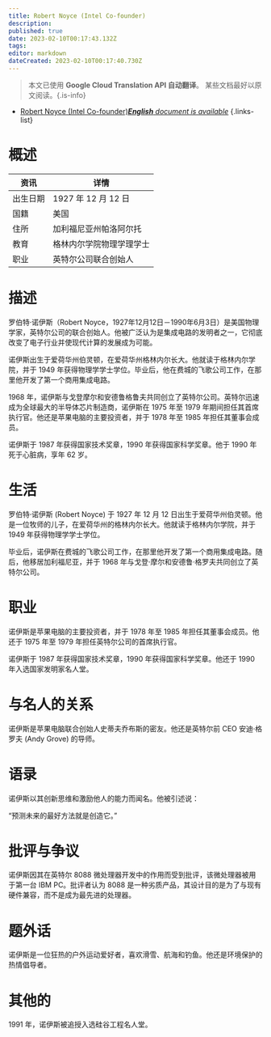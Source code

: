 ```yaml
---
title: Robert Noyce (Intel Co-founder)
description: 
published: true
date: 2023-02-10T00:17:43.132Z
tags: 
editor: markdown
dateCreated: 2023-02-10T00:17:40.730Z
---
```


> 本文已使用 **Google Cloud Translation API 自动翻译**。
某些文档最好以原文阅读。{.is-info}



- [Robert Noyce (Intel Co-founder)***English** document is available*](/en/Knowledge-base/Dictionary/Person/robert-noyce-intel-co-founder)
{.links-list}


# 概述

|资讯 |详情 |
| ---------- | ------ |
|出生日期 | 1927 年 12 月 12 日 |
|国籍 |美国 |
|住所 |加利福尼亚州帕洛阿尔托 |
|教育 |格林内尔学院物理学理学士 |
|职业 |英特尔公司联合创始人 |

# 描述

罗伯特·诺伊斯（Robert Noyce，1927年12月12日－1990年6月3日）是美国物理学家，英特尔公司的联合创始人。他被广泛认为是集成电路的发明者之一，它彻底改变了电子行业并使现代计算的发展成为可能。

诺伊斯出生于爱荷华州伯灵顿，在爱荷华州格林内尔长大。他就读于格林内尔学院，并于 1949 年获得物理学学士学位。毕业后，他在费城的飞歌公司工作，在那里他开发了第一个商用集成电路。

1968 年，诺伊斯与戈登摩尔和安德鲁格鲁夫共同创立了英特尔公司。英特尔迅速成为全球最大的半导体芯片制造商，诺伊斯在 1975 年至 1979 年期间担任其首席执行官。他还是苹果电脑的主要投资者，并于 1978 年至 1985 年担任其董事会成员。

诺伊斯于 1987 年获得国家技术奖章，1990 年获得国家科学奖章。他于 1990 年死于心脏病，享年 62 岁。

# 生活

罗伯特·诺伊斯 (Robert Noyce) 于 1927 年 12 月 12 日出生于爱荷华州伯灵顿。他是一位牧师的儿子，在爱荷华州的格林内尔长大。他就读于格林内尔学院，并于 1949 年获得物理学学士学位。

毕业后，诺伊斯在费城的飞歌公司工作，在那里他开发了第一个商用集成电路。随后，他移居加利福尼亚，并于 1968 年与戈登·摩尔和安德鲁·格罗夫共同创立了英特尔公司。

# 职业

诺伊斯是苹果电脑的主要投资者，并于 1978 年至 1985 年担任其董事会成员。他还于 1975 年至 1979 年担任英特尔公司的首席执行官。

诺伊斯于 1987 年获得国家技术奖章，1990 年获得国家科学奖章。他还于 1990 年入选国家发明家名人堂。

# 与名人的关系

诺伊斯是苹果电脑联合创始人史蒂夫乔布斯的密友。他还是英特尔前 CEO 安迪·格罗夫 (Andy Grove) 的导师。

# 语录

诺伊斯以其创新思维和激励他人的能力而闻名。他被引述说：

“预测未来的最好方法就是创造它。”

# 批评与争议

诺伊斯因其在英特尔 8088 微处理器开发中的作用而受到批评，该微处理器被用于第一台 IBM PC。批评者认为 8088 是一种劣质产品，其设计目的是为了与现有硬件兼容，而不是成为最先进的处理器。

# 题外话

诺伊斯是一位狂热的户外运动爱好者，喜欢滑雪、航海和钓鱼。他还是环境保护的热情倡导者。

# 其他的

1991 年，诺伊斯被追授入选硅谷工程名人堂。